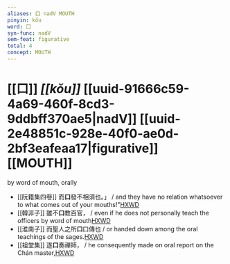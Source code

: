 ```yaml
---
aliases: 口 nadV MOUTH
pinyin: kǒu
word: 口
syn-func: nadV
sem-feat: figurative
total: 4
concept: MOUTH 
---
```

# [[口]] *[[kǒu]]*  [[uuid-91666c59-4a69-460f-8cd3-9ddbff370ae5|nadV]] [[uuid-2e48851c-928e-40f0-ae0d-2bf3eafeaa17|figurative]] [[MOUTH]]
by word of mouth, orally
 - [[阮籍集四卷]] 而**口**發不相須也。」 / and they have no relation whatsoever to what comes out of your mouths!"[HXWD](https://hxwd.org/textview.html?location=CH2b1558_CHANT_003-43a.25)
 - [[韓非子]] 雖不**口**教百官， / even if he does not personally teach the officers by word of mouth[HXWD](https://hxwd.org/textview.html?location=KR3c0005_tls_014-23a.3)
 - [[淮南子]] 而聖人之所**口**口傳也 / or handed down among the oral teachings of the sages.[HXWD](https://hxwd.org/textview.html?location=KR3j0010_tls_013-33a.15)
 - [[祖堂集]] 遂**口**奏禪師， / he consequently made on oral report on the Chán master,[HXWD](https://hxwd.org/textview.html?location=KR6q0002_Yan_003-1133a.4)